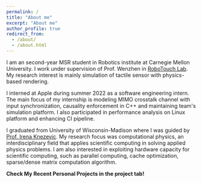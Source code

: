 ```yaml
---
permalink: /
title: "About me"
excerpt: "About me"
author_profile: true
redirect_from: 
  - /about/
  - /about.html
---
```


I am an second-year MSR student in Robotics institute at Carnegie Mellon University. I work under supervision of Prof. Wenzhen in [RoboTouch Lab](https://labs.ri.cmu.edu/robotouch/). My research interest is mainly simulation of tactile sensor with physics-based rendering.

I interned at Apple during summer 2022 as a software engineering intern. The main focus of my internship is modeling MIMO crosstalk channel with input synchronization, causality enforcement in C++ and maintaining team's simulation platform. I also participated in performance analysis on Linux platform and enhancing CI pipeline.

I graduated from University of Wisconsin-Madison where I was guided by [Prof. Irena Knezevic](https://qtts.engr.wisc.edu/). My research focus was computational physics, an interdisciplinary field that applies scientific computing in solving applied physics problems. I am also interested in exploiting hardware capacity for scientific computing, such as parallel computing, cache optimization, sparse/dense matrix computation algorithm.

**Check My Recent Personal Projects in the project tab!**

